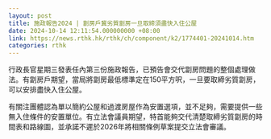 ```yaml
---
layout: post
title: 施政報告2024 | 劏房戶冀劣質劏房一旦取締須盡快入住公屋
date: 2024-10-14 12:11:54.000000000 +08:00
link: https://news.rthk.hk/rthk/ch/component/k2/1774401-20241014.htm
categories: rthk
---
```


行政長官星期三發表任內第三份施政報告，已預告會交代劏房問題的整個處理做法。有劏房戶期望，當局將劏房最低標準定在150平方呎，一旦要取締劣質劏房，可以安排盡快入住公屋。

有關注團體認為單以簡約公屋和過渡房屋作為安置選項，並不足夠，需要提供一些無入住條件的安置單位。有立法會議員期望，特首能夠交代清楚取締劣質劏房的時間表和路線圖，並承諾不遲於2026年將相關條例草案提交立法會審議。

